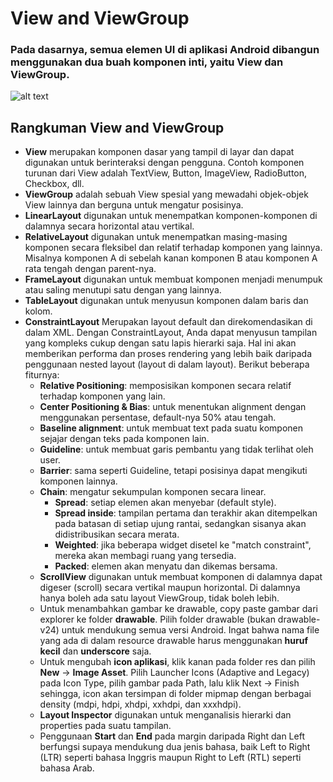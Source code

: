 # View and ViewGroup
### Pada dasarnya, semua elemen UI di aplikasi Android dibangun menggunakan dua buah komponen inti, yaitu View dan ViewGroup.
![alt text](https://dicoding-web-img.sgp1.cdn.digitaloceanspaces.com/original/academy/dos:9a62eb3243a3da1dbea094100606c44620221223160840.jpeg?raw=true)
## Rangkuman View and ViewGroup
- **View** merupakan komponen dasar yang tampil di layar dan dapat digunakan untuk berinteraksi dengan pengguna. Contoh komponen turunan dari View adalah TextView, Button, ImageView, RadioButton, Checkbox, dll.
- **ViewGroup** adalah sebuah View spesial yang mewadahi objek-objek View lainnya dan berguna untuk mengatur posisinya.
- **LinearLayout** digunakan untuk menempatkan komponen-komponen di dalamnya secara horizontal atau vertikal.
- **RelativeLayout** digunakan untuk menempatkan masing-masing komponen secara fleksibel dan relatif terhadap komponen yang lainnya. Misalnya komponen A di sebelah kanan komponen B atau komponen A rata tengah dengan parent-nya.
- **FrameLayout** digunakan untuk membuat komponen menjadi menumpuk atau saling menutupi satu dengan yang lainnya.
- **TableLayout** digunakan untuk menyusun komponen dalam baris dan kolom.
- **ConstraintLayout** Merupakan layout default dan direkomendasikan di dalam XML. Dengan ConstraintLayout, Anda dapat menyusun tampilan yang kompleks cukup dengan satu lapis hierarki saja.
Hal ini akan memberikan performa dan proses rendering yang lebih baik daripada penggunaan nested layout (layout di dalam layout). Berikut beberapa fiturnya:
  - **Relative Positioning**: memposisikan komponen secara relatif terhadap komponen yang lain.
  - **Center Positioning & Bias**: untuk menentukan alignment dengan menggunakan persentase, default-nya 50% atau tengah.
  - **Baseline alignment**: untuk membuat text pada suatu komponen sejajar dengan teks pada komponen lain.
  - **Guideline**: untuk membuat garis pembantu yang tidak terlihat oleh user.
  - **Barrier**: sama seperti Guideline, tetapi posisinya dapat mengikuti komponen lainnya.
  - **Chain**: mengatur sekumpulan komponen secara linear.
    - **Spread**: setiap elemen akan menyebar (default style).
    - **Spread inside**: tampilan pertama dan terakhir akan ditempelkan pada batasan di setiap ujung rantai, sedangkan sisanya akan didistribusikan secara merata.
    - **Weighted**: jika beberapa widget disetel ke "match constraint", mereka akan membagi ruang yang tersedia.
    - **Packed**: elemen akan menyatu dan dikemas bersama.
  - **ScrollView** digunakan untuk membuat komponen di dalamnya dapat digeser (scroll) secara vertikal maupun horizontal. Di dalamnya hanya boleh ada satu layout ViewGroup, tidak boleh lebih.
  - Untuk menambahkan gambar ke drawable, copy paste gambar dari explorer ke folder **drawable**. Pilih folder drawable (bukan drawable-v24) untuk mendukung semua versi Android.
  Ingat bahwa nama file yang ada di dalam resource drawable harus menggunakan **huruf kecil** dan **underscore** saja.
  - Untuk mengubah **icon aplikasi**, klik kanan pada folder res dan pilih **New** → **Image Asset**. Pilih Launcher Icons (Adaptive and Legacy) pada Icon Type,
  pilih gambar pada Path, lalu klik Next → Finish sehingga, icon akan tersimpan di folder mipmap dengan berbagai density (mdpi, hdpi, xhdpi, xxhdpi, dan xxxhdpi).
  - **Layout Inspector** digunakan untuk menganalisis hierarki dan properties pada suatu tampilan. 
  - Penggunaan **Start** dan **End** pada margin daripada Right dan Left berfungsi supaya mendukung dua jenis bahasa, baik Left to Right (LTR) seperti bahasa Inggris maupun Right to Left (RTL) seperti bahasa Arab.
